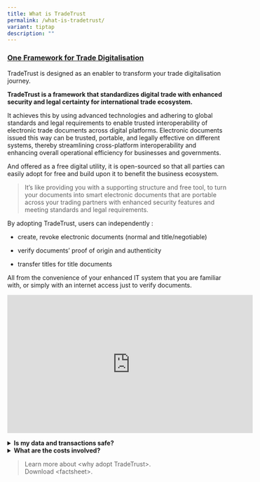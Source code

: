 ```yaml
---
title: What is TradeTrust
permalink: /what-is-tradetrust/
variant: tiptap
description: ""
---
```

<h3><strong><u>One Framework for Trade Digitalisation</u></strong></h3>
<p>TradeTrust is designed as an enabler to transform your trade digitalisation
journey.</p>
<p><strong>TradeTrust is a framework that standardizes digital trade with enhanced security and legal certainty for international trade ecosystem.</strong>
</p>
<p>It achieves this by using advanced technologies and adhering to global
standards and legal requirements to enable trusted interoperability of
electronic trade documents across digital platforms. Electronic documents
issued this way can be trusted, portable, and legally effective on different
systems, thereby streamlining cross-platform interoperability and enhancing
overall operational efficiency for businesses and governments.</p>
<p>And offered as a free digital utility, it is open-sourced so that all
parties can easily adopt for free and build upon it to benefit the business
ecosystem.</p>
<blockquote>
<p>It’s like providing you with a supporting structure and free tool, to
turn your documents into smart electronic documents that are portable across
your trading partners with enhanced security features and meeting standards
and legal requirements.</p>
<p></p>
</blockquote>
<p>By adopting TradeTrust, users can independently :</p>
<ul data-tight="true" class="tight">
<li>
<p>create, revoke electronic documents (normal and title/negotiable)</p>
</li>
<li>
<p>verify documents’ proof of origin and authenticity</p>
</li>
<li>
<p>transfer titles for title documents</p>
</li>
</ul>
<p>All from the convenience of your enhanced IT system that you are familiar
with, or simply with an internet access just to verify documents.</p>
<div class="iframe-wrapper">
<iframe height="315" width="560" allowfullscreen="true" frameborder="0" src="https://www.youtube.com/embed/-YD21elPXxs?si=SiP7FweDc7l28yxW"></iframe>
</div>
<p></p>
<div data-type="detailGroup" class="isomer-accordion isomer-accordion-white">
<details class="isomer-details">
<summary><strong>Is my data and transactions safe?</strong>
</summary>
<div data-type="detailsContent" class="isomer-details-content">
<p>Your data is not written into the public blockchain so as to preserves
data confidentiality. Only the title ownership is recorded on one of the
selected blockchain(Ethereum, Polygon, XDC or Stability) for title documents.</p>
<p>You decide what data and data format that go into your electronic documents.</p>
<p>And the security and reliability of your transactions are assured, as
TradeTrust's security assessment was comprehensively conducted by a third-party
specialist, Ernst &amp; Young.</p>
</div>
</details>
<details class="isomer-details">
<summary><strong>What are the costs involved?</strong>
</summary>
<div data-type="detailsContent" class="isomer-details-content">
<p>TradeTrust is free for all to use, and anyone can implement it using the
set of pre-built software components.</p>
<p>Depending on your role in the supply chain, transaction costs such as
blockchain gas fees may apply, for example, $0.01 per transaction for the
transfer of ownership on Polygon. Reach out to us to learn more about how
much you can save on manual processing and courier costs.</p>
</div>
</details>
</div>
<p></p>
<p></p>
<blockquote>
<p>Learn more about &lt;why adopt TradeTrust&gt;.
<br>Download &lt;factsheet&gt;.</p>
</blockquote>
<p></p>